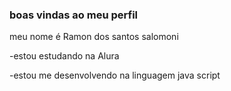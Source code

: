 ### boas vindas ao meu perfil 
meu nome é Ramon dos santos salomoni 

-estou estudando na Alura

-estou me desenvolvendo na linguagem java script 

